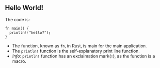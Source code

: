 Hello World!
------------

The code is:

    fn main() {
      println!("hello?");
    }

- The function, known as `fn`, in Rust, is main for the main application.
- The `println!` function is the self-explanatory print line function.
 - *Info:* `println!` function has an exclaimation mark(`!`), as the function is a macro.
